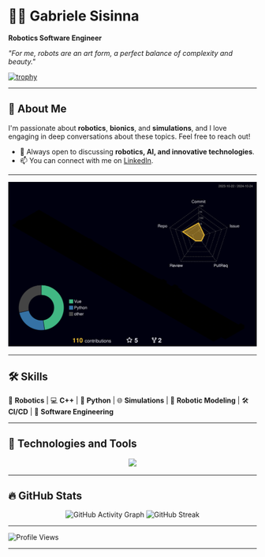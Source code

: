# 👨‍💻 Gabriele Sisinna  
**Robotics Software Engineer**

_"For me, robots are an art form, a perfect balance of complexity and beauty."_

[![trophy](https://github-profile-trophy.vercel.app/?username=gsisinna&theme=gruvbox&margin-w=15)](https://github.com/ryo-ma/github-profile-trophy)

---

## 🚀 About Me  
I'm passionate about **robotics**, **bionics**, and **simulations**, and I love engaging in deep conversations about these topics. Feel free to reach out!

- 💬 Always open to discussing **robotics, AI, and innovative technologies**.
- 📫 You can connect with me on [LinkedIn](https://www.linkedin.com/in/gabriele-sisinna-4a6081109/).

---

<p align="center">
  <img src="https://raw.githubusercontent.com/gsisinna/gsisinna/refs/heads/main/profile-3d-contrib/profile-night-rainbow.svg" alt="Contribution" width="600" />
</p>

---

## 🛠️ Skills  
🚀 **Robotics** | 💻 **C++** | 🐍 **Python** | 🌐 **Simulations** | 🤖 **Robotic Modeling** | 🛠️ **CI/CD** | 🔧 **Software Engineering**  

---

## 🔧 Technologies and Tools

<p align="center">
  <a href="https://skillicons.dev">
    <img src="https://skillicons.dev/icons?i=arch,arduino,atom,bash,bitbucket,blender,c,cpp,cmake,debian,deno,docker,electron,git,github,githubactions,gitlab,html,ai,js,latex,linux,lua,md,matlab,mint,mongodb,mysql,nodejs,npm,obsidian,octave,opencv,postman,powershell,py,qt,raspberrypi,rust,ts,ubuntu,unity,unreal,visualstudio,vscode,vue,windows,wordpress" />
  </a>
</p>

---

## 🔥 GitHub Stats  
<p align="center">
  <img src="https://github-readme-activity-graph.vercel.app/graph?username=gsisinna&theme=github-compact&bg_color=none&hide_border=true&custom_title=My%20GitHub%20Activity" alt="GitHub Activity Graph" width="45%" />
  <img src="https://github-readme-streak-stats.herokuapp.com?user=gsisinna&theme=transparent&hide_border=true&hide_current_streak=true" alt="GitHub Streak" width="45%" />
</p>

---

  ![Profile Views](https://komarev.com/ghpvc/?username=gsisinna)

---
